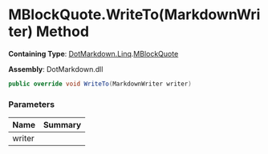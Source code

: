 # MBlockQuote\.WriteTo\(MarkdownWriter\) Method

**Containing Type**: [DotMarkdown.Linq](../../README.md)\.[MBlockQuote](../README.md)

**Assembly**: DotMarkdown\.dll

```csharp
public override void WriteTo(MarkdownWriter writer)
```

### Parameters

| Name | Summary |
| ---- | ------- |
| writer | |


